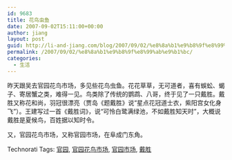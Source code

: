 ```yaml
---
id: 9683
title: 花鸟虫鱼
date: 2007-09-02T15:11:00+00:00
author: jiang
layout: post
guid: http://li-and-jiang.com/blog/2007/09/02/%e8%8a%b1%e9%b8%9f%e8%99%ab%e9%b1%bc/
permalink: /2007/09/02/%e8%8a%b1%e9%b8%9f%e8%99%ab%e9%b1%bc/
categories:
  - 生活
---
```

昨天跟吴去官园花鸟市场，多见些花鸟虫鱼。花花草草，无可道者，喜有蜈蚣、蝎子、寄居蟹之类，难得一见。鸟类除了传统的鹦鹉、八哥，终于见了一只戴胜。戴胜又称花和尚，羽冠很漂亮（贾岛《题戴胜》说“星点花冠道士衣，紫阳宫女化身飞”）。王建写过一首《戴胜词》，说“可怜白鹭满绿池，不如戴胜知天时”，大概说戴胜是夏候鸟，百姓据以知时令。 

又，官园花鸟市场，又称官园市场，在阜成门东角。 

<div style="padding-right:0px;display:inline;padding-left:0px;padding-bottom:0px;margin:0px;padding-top:0px">
  Technorati Tags: <a href="http://technorati.com/tags/%e5%ae%98%e5%9b%ad" rel="tag">官园</a>, <a href="http://technorati.com/tags/%e5%ae%98%e5%9b%ad%e8%8a%b1%e9%b8%9f%e5%b8%82%e5%9c%ba" rel="tag">官园花鸟市场</a>, <a href="http://technorati.com/tags/%e5%ae%98%e5%9b%ad%e5%b8%82%e5%9c%ba" rel="tag">官园市场</a>, <a href="http://technorati.com/tags/%e6%88%b4%e8%83%9c" rel="tag">戴胜</a>
</div>